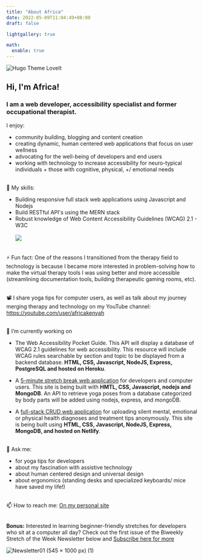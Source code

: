 ```yaml
---
title: "About Africa"
date: 2022-05-09T11:04:49+08:00
draft: false

lightgallery: true

math:
  enable: true
---
```


![Hugo Theme LoveIt](/images/headshottt.png)


## Hi, I'm Africa!
 ### I am a web developer, accessibility specialist and former occupational therapist. 

I enjoy:
* community building, blogging and content creation
* creating dynamic, human centered web applications that focus on user wellness
* advocating for the well-being of developers and end users
* working with technology to increase accessibility for neuro-typical individuals + those with cognitive, physical, +/ emotional needs <br><br>


🌱 My skills:
* Building responsive full stack web applications using Javascript and Nodejs
* Build RESTful API's using the MERN stack
* Robust knowledge of Web Content Accessibility Guidelines (WCAG) 2.1 - W3C<br><br>
<img src="https://github-readme-stats.vercel.app/api/top-langs?username=codingtherapist&layout=compact"/><br><br>

⚡ Fun fact: One of the reasons I transitioned from the therapy field to technology is because I became more interested in problem-solving how to make the virtual therapy tools I was using better and more accessible (streamlining documentation tools, building therapeutic gaming rooms, etc).<br><br>

📽️ I share yoga tips for computer users, as well as talk about my journey merging therapy and technology on my YouTube channel: https://youtube.com/user/africakenyah<br><br>

🔭 I’m currently working on <br>
  - The Web Accessibility Pocket Guide. This API will display a database of WCAG 2.1 guidelines for web accessibility. This resource will include WCAG rules searchable by section and topic to be displayed from a backend database.<b> HTML, CSS, Javascript, NodeJS, Express, PostgreSQL and hosted on Heroku</b>.

  - A [5-minute stretch break web application](https://africakenyah.com/portfolio) for developers and computer users.   This site is being built with <b>HMTL, CSS, Javascript, nodejs and MongoDB</b>. An API to retrieve yoga poses from a database categorized by body parts will be added using nodejs, express, and mongoDB.
  - A [full-stack CRUD web application](https://africakenyah.com/portfolio) for uploading silent mental, emotional or physical health diagnoses and treatment tips anonymously. This site is being built using <b>HTML, CSS, Javascript, NodeJS, Express, MongoDB, and hosted on Netlify</b>.<br><br>

💬 Ask me:
* for yoga tips for developers
* about my fascination with assistive technology 
* about human centered design and universal design
* about ergonomics (standing desks and specialized keyboards/ mice have saved my life!)<br><br>

📫 How to reach me: [On my personal site](https://www.africamincey.com/)<br><br>

<b>Bonus:</b> Interested in learning beginner-friendly stretches for developers who sit at a computer all day? Check out the first issue of the Biweekly Stretch of the Week Newsletter below and [Subscribe here for more](https://www.getrevue.co/profile/Africakenyah?via=twitter-profile)




![Newsletter01 (545 × 1000 px) (1)](https://user-images.githubusercontent.com/96845068/180640332-4f27515b-8159-41a6-8dc1-7481ab92bb93.png)

